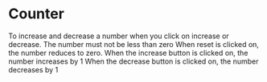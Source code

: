 # Counter
To increase and decrease a number when you click on increase or decrease.
The number must not be less than zero
When reset is clicked on, the number reduces to zero.
When the increase button is clicked on, the number increases by 1
When the decrease button is clicked on, the number decreases by 1
